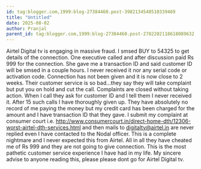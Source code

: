 ```yaml
---
id: tag:blogger.com,1999:blog-27384460.post-3982134548510339469
title: "Untitled"
date: 2025-08-02
author: Pranjal
parent_id: tag:blogger.com,1999:blog-27384460.post-2782202118618089632
---
```


Airtel Digital tv is engaging in massive fraud. I smsed BUY to 54325 to get details of the connection. One executive called and after discussion paid Rs 999 for the connection. She gave me a transaction ID and said customer ID will be smsed in a couple hours. I never received it nor any serial code or activation code. Connection has not been given and it is now close to 2 weeks. Their customer service is so bad...they say they will take complaint but put you on hold and cut the call. Complaints are closed without taking action. When I call they ask for customer ID and I tell them I never received it. After 15 such calls I have thoroughly given up. They have absolutely no record of me paying the money but my credit card has been charged for the amount and I have transaction ID that they gave. I submit my complaint at consumer court i.e. http://www.consumercourt.in/direct-home-dth/12306-worst-airtel-dth-services.html and then mails to digitaltv@airtel.in are never replied even I have contacted to the Nodal officer. This is a complete nightmare and I never expected this from Airtel. All in all they have cheated me of Rs 999 and they are not going to give connection. This is the most pathetic customer service experience I have had in my life. My sincere advise to anyone reading this, please please dont go for Airtel Digital tv.